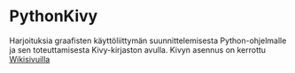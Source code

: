 # PythonKivy
Harjoituksia graafisten käyttöliittymän suunnittelemisesta Python-ohjelmalle ja sen toteuttamisesta Kivy-kirjaston avulla. Kivyn asennus on kerrottu [Wikisivuilla](https://github.com/MikaVainio/PythonKivy/wiki)
